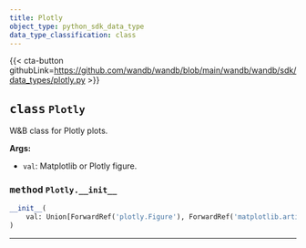 ```yaml
---
title: Plotly
object_type: python_sdk_data_type
data_type_classification: class
---
```


{{< cta-button githubLink=https://github.com/wandb/wandb/blob/main/wandb/wandb/sdk/data_types/plotly.py >}}




## <kbd>class</kbd> `Plotly`
W&B class for Plotly plots. 



**Args:**
 
 - `val`:  Matplotlib or Plotly figure. 

### <kbd>method</kbd> `Plotly.__init__`

```python
__init__(
    val: Union[ForwardRef('plotly.Figure'), ForwardRef('matplotlib.artist.Artist')]
)
```








---


